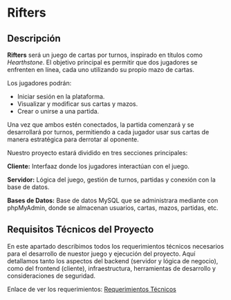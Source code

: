 # Rifters

## Descripción

**Rifters** será un juego de cartas por turnos, inspirado en títulos como *Hearthstone*. El objetivo principal es permitir que dos jugadores se enfrenten en línea, cada uno utilizando su propio mazo de cartas.

Los jugadores podrán:
- Iniciar sesión en la plataforma.
- Visualizar y modificar sus cartas y mazos.
- Crear o unirse a una partida.

Una vez que ambos estén conectados, la partida comenzará y se desarrollará por turnos, permitiendo a cada jugador usar sus cartas de manera estratégica para derrotar al oponente.

Nuestro proyecto estará dividido en tres secciones principales:

**Cliente:** Interfaaz donde los jugadores interactúan con el juego.

**Servidor:** Lógica del juego, gestión de turnos, partidas y conexión con la base de datos.

**Bases de Datos:** Base de datos MySQL que se administrara mediante con phpMyAdmin, donde se almacenan usuarios, cartas, mazos, partidas, etc.

## Requisitos Técnicos del Proyecto

En este apartado describimos todos los requerimientos técnicos necesarios para el desarrollo de nuestor juego y ejecución del proyecto. Aquí detallamos tanto los aspectos del backend (servidor y lógica de negocio), como del frontend (cliente), infraestructura, herramientas de desarrollo y consideraciones de seguridad.

Enlace de ver los requerimientos:
[Requerimientos Técnicos](https://github.com/Dariella06/Rifters/blob/main/Requerimientos_tecnicos.md)


